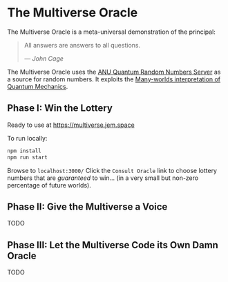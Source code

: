 # The Multiverse Oracle

The Multiverse Oracle is a meta-universal demonstration of the principal:
> All answers are answers to all questions.
>
> &mdash; <cite>John Cage</cite>

The Multiverse Oracle uses the [ANU Quantum Random Numbers Server](http://qrng.anu.edu.au/index.php) as a source for random numbers. It exploits the [Many-worlds interpretation of Quantum Mechanics](https://en.wikipedia.org/wiki/Many-worlds_interpretation).

## Phase I: Win the Lottery

Ready to use at <https://multiverse.jem.space>

To run locally:
```bash
npm install
npm run start
```
Browse to `localhost:3000/`
Click the `Consult Oracle` link to choose lottery numbers that are *_guaranteed_* to win... (in a very small but non-zero percentage of future worlds).

## Phase II: Give the Multiverse a Voice

TODO

## Phase III: Let the Multiverse Code its Own Damn Oracle

TODO
